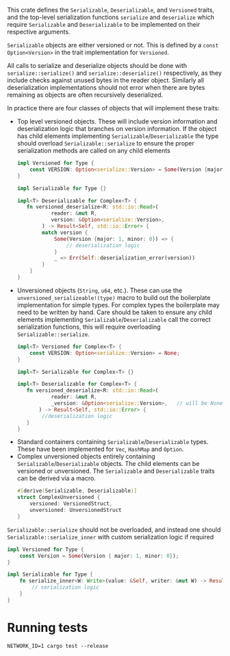 This crate defines the `Serializable`, `Deserializable`, and `Versioned` traits, and the
top-level serialization functions `serialize` and `deserialize` which require
`Serializable` and `Deserializable` to be implemented on their respective
arguments.

`Serializable` objects are either versioned or not. This is defined by a
`const Option<Version>` in the trait implementation for `Versioned`.

All calls to serialize and deserialize objects should be done with
`serialize::serialize()` and `serialize::deserialize()` respectively, as they
include checks against unused bytes in the reader object. Similarly all
deserialization implementations should not error when there are bytes remaining
as objects are often recursively deserialized.

In practice there are four classes of objects that will implement these traits:
* Top level versioned objects. These will include version information and
    deserialization logic that branches on version information. If the object
    has child elements  implementing `Serializable`/`Deserializable` the type
    should overload `Serializable::serialize` to ensure the proper
    serialization methods are called on any child elements
    ```rust
    impl Versioned for Type {
        const VERSION: Option<serialize::Version> = Some(Version {major: 1, minor: 0});
    }

    impl Serializable for Type {}
 
    impl<T> Deserializable for Complex<T> {
       fn versioned_deserialize<R: std::io::Read>(
               reader: &mut R,
               version: &Option<serialize::Version>,
            ) -> Result<Self, std::io::Error> {
            match version {
                Some(Version {major: 1, minor: 0}) => {
                    // deserialization logic
                }
                _ => Err(Self::deserialization_error(version))
            }
        }
    }
    ```
* Unversioned objects (`String`, `u64`, etc.). These can use the
    `unversioned_serializeable!(type)` macro to build out the boilerplate
    implementation for simple types. For complex types the boilerplate may need
    to be written by hand. Care should be taken to ensure any child elements
    implementing `Serializable`/`Deserializable` call the correct serialization
    functions, this will require overloading `Serializable::serialize`.
    ```rust
    impl<T> Versioned for Complex<T> {
        const VERSION: Option<serialize::Version> = None;
    }
 
    impl<T> Serializable for Complex<T> {}

    impl<T> Deserializable for Complex<T> {
       fn versioned_deserialize<R: std::io::Read>(
               reader: &mut R,
               _version: &Option<serialize::Version>,   // will be None
           ) -> Result<Self, std::io::Error> {
            //deserialization logic
       }
    }
    ```
* Standard containers containing `Serializable`/`Deserializable` types. These
    have been implemented for `Vec`, `HashMap` and `Option`.
* Complex unversioned objects entirely containing `Serializable`/`Deserializable` objects.
    The child elements can be versioned or unversioned.
    The `Serializable` and `Deserializable` traits can be derived via a macro.
    ```rust
    #[derive(Serializable, Deserializable)]
    struct ComplexUnversioned {
        versioned: VersionedStruct,
        unversioned: UnversionedStruct
    }
    ```

`Serializable::serialize` should not be overloaded, and instead one should
`Serializable::serialize_inner` with custom serialization logic if required
```rust
impl Versioned for Type {
    const Version = Some(Version { major: 1, minor: 0});
}

impl Serializable for Type {
    fn serialize_inner<W: Write>(value: &Self, writer: &mut W) -> Result<(), std::io::Error> {
        // serialization logic
    }
}
```

# Running tests
```
NETWORK_ID=1 cargo test --release
```
